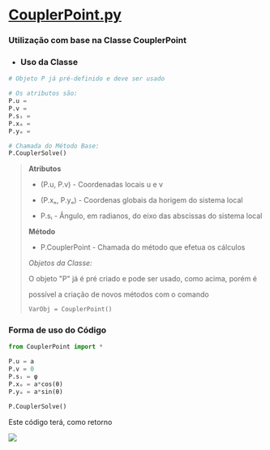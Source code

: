 # [CouplerPoint.py](https://minhaskamal.github.io/DownGit/#/home?url=https://github.com/Mecanismos-UFPE/Python-MecBarras/blob/c8ee2ea465154a8838dcce85b8aecea6e949d646/Permut.jl)

### Utilização com base na Classe CouplerPoint

* ### Uso da Classe

```python
# Objeto P já pré-definido e deve ser usado

# Os atributos são:
P.u =
P.v =
P.sᵢ =
P.xₒ =
P.yₒ =

# Chamada do Método Base:
P.CouplerSolve()
```

> **Atributos**
> 
> * (P.u, P.v) - Coordenadas locais u e v
> 
> * (P.xₒ, P.yₒ) - Coordenas globais da horigem do sistema local
> 
> * P.sᵢ - Ângulo, em radianos, do eixo das abscissas do sistema local
> 
> **Método**
> 
> - P.CouplerPoint - Chamada do método que efetua os cálculos
> 
> *Objetos da Classe:*
> 
> O objeto "P" já é pré criado e pode ser usado, como acima, porém é
> 
> possível a criação de novos métodos com o comando
> 
> ```python
> VarObj = CouplerPoint()
> ```

### Forma de uso do Código

```python
from CouplerPoint import *

P.u = a
P.v = 0
P.sᵢ = φ
P.xₒ = a*cos(θ)
P.yₒ = a*sin(θ)

P.CouplerSolve()
```

Este código terá, como retorno

![](https://user-images.githubusercontent.com/67014817/151072030-132672e5-b84f-47a3-97de-7cd657511367.jpg)
